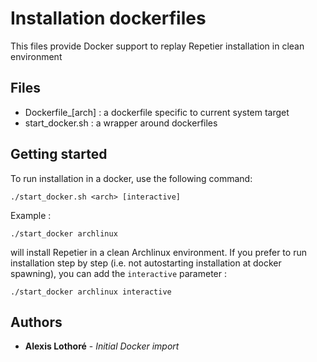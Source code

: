 # Installation dockerfiles

This files provide Docker support to replay Repetier installation in clean
environment

## Files
* Dockerfile_[arch] : a dockerfile specific to current system target
* start_docker.sh : a wrapper around dockerfiles

## Getting started

To run installation in a docker, use the following command:
```
./start_docker.sh <arch> [interactive]
```
Example :
```
./start_docker archlinux
```
will install Repetier in a clean Archlinux environment. If you prefer to run installation step by step (i.e. not autostarting installation at docker spawning), you can add the ```interactive``` parameter :
```
./start_docker archlinux interactive
```

## Authors
* **Alexis Lothoré** - *Initial Docker import*
